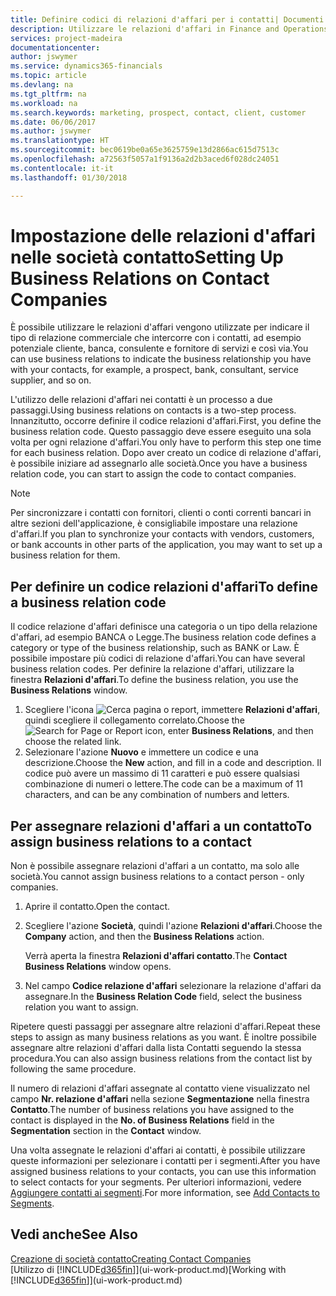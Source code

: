 ```yaml
---
title: Definire codici di relazioni d'affari per i contatti| Documenti Microsoft
description: Utilizzare le relazioni d'affari in Finance and Operations, Business edition per supportare il marketing e per indicare il tipo di relazione commerciale che intercorre con prospetti e clienti, ad esempio, una banca o un fornitore di servizi.
services: project-madeira
documentationcenter: 
author: jswymer
ms.service: dynamics365-financials
ms.topic: article
ms.devlang: na
ms.tgt_pltfrm: na
ms.workload: na
ms.search.keywords: marketing, prospect, contact, client, customer
ms.date: 06/06/2017
ms.author: jswymer
ms.translationtype: HT
ms.sourcegitcommit: bec0619be0a65e3625759e13d2866ac615d7513c
ms.openlocfilehash: a72563f5057a1f9136a2d2b3aced6f028dc24051
ms.contentlocale: it-it
ms.lasthandoff: 01/30/2018

---
```

# <a name="setting-up-business-relations-on-contact-companies"></a><span data-ttu-id="946d7-103">Impostazione delle relazioni d'affari nelle società contatto</span><span class="sxs-lookup"><span data-stu-id="946d7-103">Setting Up Business Relations on Contact Companies</span></span>
<span data-ttu-id="946d7-104">È possibile utilizzare le relazioni d'affari vengono utilizzate per indicare il tipo di relazione commerciale che intercorre con i contatti, ad esempio potenziale cliente, banca, consulente e fornitore di servizi e così via.</span><span class="sxs-lookup"><span data-stu-id="946d7-104">You can use business relations to indicate the business relationship you have with your contacts, for example, a prospect, bank, consultant, service supplier, and so on.</span></span>

<span data-ttu-id="946d7-105">L'utilizzo delle relazioni d'affari nei contatti è un processo a due passaggi.</span><span class="sxs-lookup"><span data-stu-id="946d7-105">Using business relations on contacts is a two-step process.</span></span> <span data-ttu-id="946d7-106">Innanzitutto, occorre definire il codice relazioni d'affari.</span><span class="sxs-lookup"><span data-stu-id="946d7-106">First, you define the business relation code.</span></span> <span data-ttu-id="946d7-107">Questo passaggio deve essere eseguito una sola volta per ogni relazione d'affari.</span><span class="sxs-lookup"><span data-stu-id="946d7-107">You only have to perform this step one time for each business relation.</span></span> <span data-ttu-id="946d7-108">Dopo aver creato un codice di relazione d'affari, è possibile iniziare ad assegnarlo alle società.</span><span class="sxs-lookup"><span data-stu-id="946d7-108">Once you have a business relation code, you can start to assign the code to contact companies.</span></span>

> [!NOTE]  
>   <span data-ttu-id="946d7-109">Per sincronizzare i contatti con fornitori, clienti o conti correnti bancari in altre sezioni dell'applicazione, è consigliabile impostare una relazione d'affari.</span><span class="sxs-lookup"><span data-stu-id="946d7-109">If you plan to synchronize your contacts with vendors, customers, or bank accounts in other parts of the application, you may want to set up a business relation for them.</span></span>

## <a name="to-define-a-business-relation-code"></a><span data-ttu-id="946d7-110">Per definire un codice relazioni d'affari</span><span class="sxs-lookup"><span data-stu-id="946d7-110">To define a business relation code</span></span>
<span data-ttu-id="946d7-111">Il codice relazione d'affari definisce una categoria o un tipo della relazione d'affari, ad esempio BANCA o Legge.</span><span class="sxs-lookup"><span data-stu-id="946d7-111">The business relation code defines a category or type of the business relationship, such as BANK or Law.</span></span> <span data-ttu-id="946d7-112">È possibile impostare più codici di relazione d'affari.</span><span class="sxs-lookup"><span data-stu-id="946d7-112">You can have several business relation codes.</span></span> <span data-ttu-id="946d7-113">Per definire la relazione d'affari, utilizzare la finestra **Relazioni d'affari**.</span><span class="sxs-lookup"><span data-stu-id="946d7-113">To define the business relation, you use the **Business Relations** window.</span></span>

1. <span data-ttu-id="946d7-114">Scegliere l'icona ![Cerca pagina o report](media/ui-search/search_small.png "icona Cerca pagina o report"), immettere **Relazioni d'affari**, quindi scegliere il collegamento correlato.</span><span class="sxs-lookup"><span data-stu-id="946d7-114">Choose the ![Search for Page or Report](media/ui-search/search_small.png "Search for Page or Report icon") icon, enter **Business Relations**, and then choose the related link.</span></span>
2. <span data-ttu-id="946d7-115">Selezionare l'azione **Nuovo** e immettere un codice e una descrizione.</span><span class="sxs-lookup"><span data-stu-id="946d7-115">Choose the **New** action, and fill in a code and description.</span></span> <span data-ttu-id="946d7-116">Il codice può avere un massimo di 11 caratteri e può essere qualsiasi combinazione di numeri o lettere.</span><span class="sxs-lookup"><span data-stu-id="946d7-116">The code can be a maximum of 11 characters, and can be any combination of numbers and letters.</span></span>

## <a name="AssignBusRelContact"></a> <span data-ttu-id="946d7-117">Per assegnare relazioni d'affari a un contatto</span><span class="sxs-lookup"><span data-stu-id="946d7-117">To assign business relations to a contact</span></span>
<span data-ttu-id="946d7-118">Non è possibile assegnare relazioni d'affari a un contatto, ma solo alle società.</span><span class="sxs-lookup"><span data-stu-id="946d7-118">You cannot assign business relations to a contact person - only companies.</span></span>

1. <span data-ttu-id="946d7-119">Aprire il contatto.</span><span class="sxs-lookup"><span data-stu-id="946d7-119">Open the contact.</span></span>
2. <span data-ttu-id="946d7-120">Scegliere l'azione **Società**, quindi l'azione **Relazioni d'affari**.</span><span class="sxs-lookup"><span data-stu-id="946d7-120">Choose the **Company** action, and then the **Business Relations** action.</span></span>

    <span data-ttu-id="946d7-121">Verrà aperta la finestra **Relazioni d'affari contatto**.</span><span class="sxs-lookup"><span data-stu-id="946d7-121">The **Contact Business Relations** window opens.</span></span>
3. <span data-ttu-id="946d7-122">Nel campo **Codice relazione d'affari** selezionare la relazione d'affari da assegnare.</span><span class="sxs-lookup"><span data-stu-id="946d7-122">In the **Business Relation Code** field, select the business relation you want to assign.</span></span>

<span data-ttu-id="946d7-123">Ripetere questi passaggi per assegnare altre relazioni d'affari.</span><span class="sxs-lookup"><span data-stu-id="946d7-123">Repeat these steps to assign as many business relations as you want.</span></span> <span data-ttu-id="946d7-124">È inoltre possibile assegnare altre relazioni d'affari dalla lista Contatti seguendo la stessa procedura.</span><span class="sxs-lookup"><span data-stu-id="946d7-124">You can also assign business relations from the contact list by following the same procedure.</span></span>

<span data-ttu-id="946d7-125">Il numero di relazioni d'affari assegnate al contatto viene visualizzato nel campo **Nr. relazione d'affari** nella sezione **Segmentazione** nella finestra **Contatto**.</span><span class="sxs-lookup"><span data-stu-id="946d7-125">The number of business relations you have assigned to the contact is displayed in the **No. of Business Relations** field in the **Segmentation** section in the **Contact** window.</span></span>

<span data-ttu-id="946d7-126">Una volta assegnate le relazioni d'affari ai contatti, è possibile utilizzare queste informazioni per selezionare i contatti per i segmenti.</span><span class="sxs-lookup"><span data-stu-id="946d7-126">After you have assigned business relations to your contacts, you can use this information to select contacts for your segments.</span></span> <span data-ttu-id="946d7-127">Per ulteriori informazioni, vedere [Aggiungere contatti ai segmenti](marketing-add-contact-segment.md).</span><span class="sxs-lookup"><span data-stu-id="946d7-127">For more information, see [Add Contacts to Segments](marketing-add-contact-segment.md).</span></span>

## <a name="see-also"></a><span data-ttu-id="946d7-128">Vedi anche</span><span class="sxs-lookup"><span data-stu-id="946d7-128">See Also</span></span>
[<span data-ttu-id="946d7-129">Creazione di società contatto</span><span class="sxs-lookup"><span data-stu-id="946d7-129">Creating Contact Companies</span></span>](marketing-create-contact-companies.md)  
<span data-ttu-id="946d7-130">[Utilizzo di [!INCLUDE[d365fin](includes/d365fin_md.md)]](ui-work-product.md)</span><span class="sxs-lookup"><span data-stu-id="946d7-130">[Working with [!INCLUDE[d365fin](includes/d365fin_md.md)]](ui-work-product.md)</span></span>

